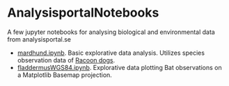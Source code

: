 # AnalysisportalNotebooks
A few jupyter notebooks for analysing biological and environmental data from analysisportal.se

* [mardhund.ipynb](https://github.com/christopherkullenberg/AnalysisportalNotebooks/blob/master/mardhund.ipynb). Basic explorative data analysis. Utilizes species observation data of [Racoon dogs](https://en.wikipedia.org/wiki/Raccoon_dog). 
* [fladdermusWGS84.ipynb](https://github.com/christopherkullenberg/AnalysisportalNotebooks/blob/master/fladdermusWGS84.ipynb). Explorative data plotting Bat observations on a Matplotlib Basemap projection. 
